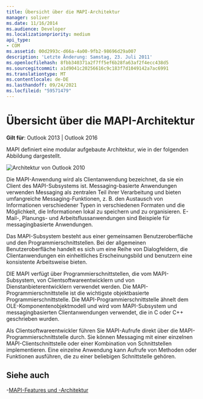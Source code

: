 ```yaml
---
title: Übersicht über die MAPI-Architektur
manager: soliver
ms.date: 11/16/2014
ms.audience: Developer
ms.localizationpriority: medium
api_type:
- COM
ms.assetid: 00d2993c-d66a-4a00-9fb2-98696d29a007
description: 'Letzte Änderung: Samstag, 23. Juli 2011'
ms.openlocfilehash: 8fbb340371a2f7ff5ef6b28fa63af2f4ecc438d5
ms.sourcegitcommit: a1d9041c20256616c9c183f7d1049142a7ac6991
ms.translationtype: MT
ms.contentlocale: de-DE
ms.lasthandoff: 09/24/2021
ms.locfileid: "59571479"
---
```

# <a name="mapi-architecture-overview"></a>Übersicht über die MAPI-Architektur
 
**Gilt für**: Outlook 2013 | Outlook 2016 
  
MAPI definiert eine modular aufgebaute Architektur, wie in der folgenden Abbildung dargestellt.  
  
![Architektur von Outlook 2010](media/amapi_43.gif "Architektur von Outlook 2010")
  
Die MAPI-Anwendung wird als Clientanwendung bezeichnet, da sie ein Client des MAPI-Subsystems ist. Messaging-basierte Anwendungen verwenden Messaging als zentralen Teil ihrer Verarbeitung und bieten umfangreiche Messaging-Funktionen, z. B. den Austausch von Informationen verschiedener Typen in verschiedenen Formaten und die Möglichkeit, die Informationen lokal zu speichern und zu organisieren. E-Mail-, Planungs- und Arbeitsflussanwendungen sind Beispiele für messagingbasierte Anwendungen.
  
Das MAPI-Subsystem besteht aus einer gemeinsamen Benutzeroberfläche und den Programmierschnittstellen. Bei der allgemeinen Benutzeroberfläche handelt es sich um eine Reihe von Dialogfeldern, die Clientanwendungen ein einheitliches Erscheinungsbild und benutzern eine konsistente Arbeitsweise bieten.
  
DIE MAPI verfügt über Programmierschnittstellen, die vom MAPI-Subsystem, von Clientsoftwareentwicklern und von Dienstanbieterentwicklern verwendet werden. Die MAPI-Programmierschnittstelle ist die wichtigste objektbasierte Programmierschnittstelle. Die MAPI-Programmierschnittstelle ähnelt dem OLE-Komponentenobjektmodell und wird vom MAPI-Subsystem und messagingbasierten Clientanwendungen verwendet, die in C oder C++ geschrieben wurden. 
  
Als Clientsoftwareentwickler führen Sie MAPI-Aufrufe direkt über die MAPI-Programmierschnittstelle durch. Sie können Messaging mit einer einzelnen MAPI-Clientschnittstelle oder einer Kombination von Schnittstellen implementieren. Eine einzelne Anwendung kann Aufrufe von Methoden oder Funktionen ausführen, die zu einer beliebigen Schnittstelle gehören.
  
## <a name="see-also"></a>Siehe auch

-[MAPI-Features und -Architektur](mapi-features-and-architecture.md)


